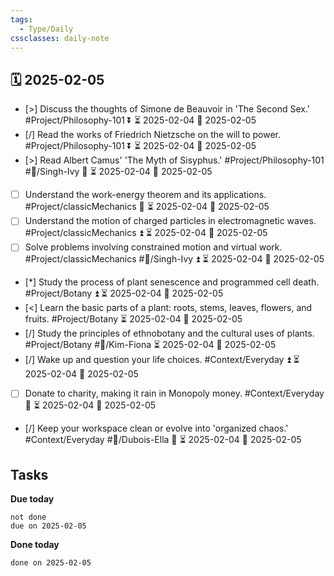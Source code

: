 ```yaml
---
tags:
  - Type/Daily
cssclasses: daily-note
---
```


## 🗓️ 2025-02-05

- [>] Discuss the thoughts of Simone de Beauvoir in 'The Second Sex.' #Project/Philosophy-101 ⏬ ⏳ 2025-02-04 📅 2025-02-05
- [/] Read the works of Friedrich Nietzsche on the will to power. #Project/Philosophy-101 ⏬ ⏳ 2025-02-04 📅 2025-02-05
- [>] Read Albert Camus' 'The Myth of Sisyphus.' #Project/Philosophy-101 #👤/Singh-Ivy 🔺 ⏳ 2025-02-04 📅 2025-02-05
- [ ] Understand the work-energy theorem and its applications. #Project/classicMechanics 🔽 ⏳ 2025-02-04 📅 2025-02-05
- [ ] Understand the motion of charged particles in electromagnetic waves. #Project/classicMechanics ⏫ ⏳ 2025-02-04 📅 2025-02-05
- [ ] Solve problems involving constrained motion and virtual work. #Project/classicMechanics #👤/Singh-Ivy ⏫ ⏳ 2025-02-04 📅 2025-02-05
- [*] Study the process of plant senescence and programmed cell death. #Project/Botany ⏫ ⏳ 2025-02-04 📅 2025-02-05
- [<] Learn the basic parts of a plant: roots, stems, leaves, flowers, and fruits. #Project/Botany ⏳ 2025-02-04 📅 2025-02-05
- [/] Study the principles of ethnobotany and the cultural uses of plants. #Project/Botany #👤/Kim-Fiona ⏳ 2025-02-04 📅 2025-02-05
- [/] Wake up and question your life choices. #Context/Everyday ⏫ ⏳ 2025-02-04 📅 2025-02-05
- [ ] Donate to charity, making it rain in Monopoly money. #Context/Everyday 🔺 ⏳ 2025-02-04 📅 2025-02-05
- [/] Keep your workspace clean or evolve into 'organized chaos.' #Context/Everyday #👤/Dubois-Ella 🔼 ⏳ 2025-02-04 📅 2025-02-05

## Tasks

**Due today**

```tasks
not done
due on 2025-02-05
```

**Done today**

```tasks
done on 2025-02-05
```
            